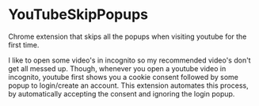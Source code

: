 # YouTubeSkipPopups

Chrome extension that skips all the popups when visiting youtube for the first time.

I like to open some video's in incognito so my recommended video's don't get all messed up.
Though, whenever you open a youtube video in incognito, youtube first shows you a cookie consent followed by some popup to login/create an account.
This extension automates this process, by automatically accepting the consent and ignoring the login popup.
